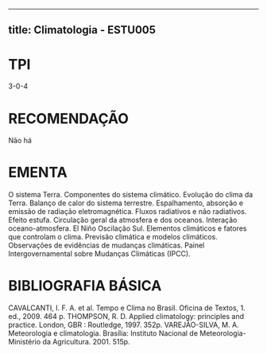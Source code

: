
---
title: Climatologia - ESTU005 
---

# TPI

3-0-4

# RECOMENDAÇÃO

Não há

# EMENTA

O sistema Terra. Componentes do sistema climático. Evolução do clima da Terra. Balanço de calor do sistema terrestre. Espalhamento, absorção e emissão de radiação eletromagnética. Fluxos radiativos e não radiativos. Efeito estufa. Circulação geral da atmosfera e dos oceanos. Interação oceano-atmosfera. El Niño Oscilação Sul. Elementos climáticos e fatores que controlam o clima. Previsão climática e modelos climáticos. Observações de evidências de mudanças climáticas. Painel Intergovernamental sobre Mudanças Climáticas (IPCC).

# BIBLIOGRAFIA BÁSICA

CAVALCANTI, I. F. A. et al. Tempo e Clima no Brasil. Oficina de Textos, 1. ed., 2009. 464 p.
THOMPSON, R. D. Applied climatology: principles and practice. London, GBR : Routledge, 1997. 352p.
VAREJÃO-SILVA, M. A. Meteorologia e climatologia. Brasília: Instituto Nacional de Meteorologia-Ministério da Agricultura. 2001. 515p.
        
